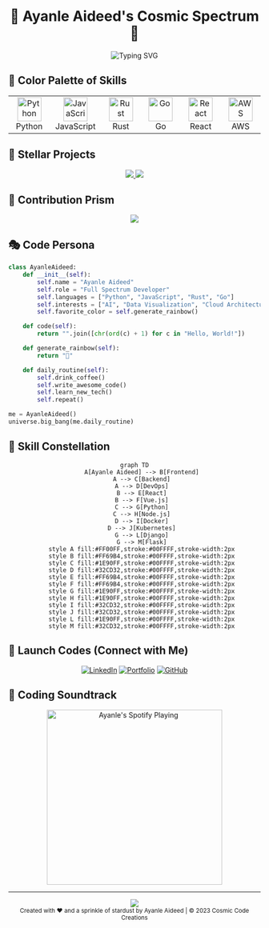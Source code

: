 # <div align="center">🌈 Ayanle Aideed's Cosmic Spectrum 🚀</div>

<div align="center">
  <img src="https://readme-typing-svg.herokuapp.com?font=Righteous&size=35&duration=4000&pause=1000&color=FF00FF&background=FF90FF00&center=true&vCenter=true&width=650&height=70&lines=Welcome+to+my+Technicolor+Dreamcode!;Where+Imagination+Meets+Implementation;Turning+Caffeine+into+Code+since+2010" alt="Typing SVG" />
</div>

## 🎨 Color Palette of Skills

<table align="center">
<tr>
<td align="center" width="96">
<a href="#python">
<img src="https://skillicons.dev/icons?i=python" width="48" height="48" alt="Python" />
</a>
<br>Python
</td>
<td align="center" width="96">
<a href="#javascript">
<img src="https://skillicons.dev/icons?i=js" width="48" height="48" alt="JavaScript" />
</a>
<br>JavaScript
</td>
<td align="center" width="96">
<a href="#rust">
<img src="https://skillicons.dev/icons?i=rust" width="48" height="48" alt="Rust" />
</a>
<br>Rust
</td>
<td align="center" width="96">
<a href="#go">
<img src="https://skillicons.dev/icons?i=go" width="48" height="48" alt="Go" />
</a>
<br>Go
</td>
<td align="center" width="96">
<a href="#react">
<img src="https://skillicons.dev/icons?i=react" width="48" height="48" alt="React" />
</a>
<br>React
</td>
<td align="center" width="96">
<a href="#aws">
<img src="https://skillicons.dev/icons?i=aws" width="48" height="48" alt="AWS" />
</a>
<br>AWS
</td>
</tr>
</table>

## 🌟 Stellar Projects

<div align="center">
  <a href="https://github.com/ayanleaideed/cosmic-canvas">
    <img src="https://github-readme-stats.vercel.app/api/pin/?username=ayanleaideed&repo=cosmic-canvas&theme=radical&bg_color=FF00FF&title_color=00FFFF&icon_color=00FFFF&text_color=FFFFFF&border_color=00FFFF" />
  </a>
  <a href="https://github.com/ayanleaideed/neon-nexus">
    <img src="https://github-readme-stats.vercel.app/api/pin/?username=ayanleaideed&repo=neon-nexus&theme=radical&bg_color=00FFFF&title_color=FF00FF&icon_color=FF00FF&text_color=000000&border_color=FF00FF" />
  </a>
</div>

## 🌈 Contribution Prism

<div align="center">
  <img src="https://github-readme-streak-stats.herokuapp.com/?user=ayanleaideed&theme=radical&background=000000&border=00FFFF&stroke=00FFFF&ring=FF00FF&fire=FFFF00&currStreakNum=00FFFF&sideNums=FF00FF&currStreakLabel=FFFF00&sideLabels=00FFFF&dates=FFFFFF" />
</div>

## 🎭 Code Persona

```python
class AyanleAideed:
    def __init__(self):
        self.name = "Ayanle Aideed"
        self.role = "Full Spectrum Developer"
        self.languages = ["Python", "JavaScript", "Rust", "Go"]
        self.interests = ["AI", "Data Visualization", "Cloud Architecture"]
        self.favorite_color = self.generate_rainbow()

    def code(self):
        return "".join([chr(ord(c) + 1) for c in "Hello, World!"])

    def generate_rainbow(self):
        return "🌈"

    def daily_routine(self):
        self.drink_coffee()
        self.write_awesome_code()
        self.learn_new_tech()
        self.repeat()

me = AyanleAideed()
universe.big_bang(me.daily_routine)
```

## 🌠 Skill Constellation

<div align="center">

```mermaid
graph TD
    A[Ayanle Aideed] --> B[Frontend]
    A --> C[Backend]
    A --> D[DevOps]
    B --> E[React]
    B --> F[Vue.js]
    C --> G[Python]
    C --> H[Node.js]
    D --> I[Docker]
    D --> J[Kubernetes]
    G --> L[Django]
    G --> M[Flask]
    style A fill:#FF00FF,stroke:#00FFFF,stroke-width:2px
    style B fill:#FF69B4,stroke:#00FFFF,stroke-width:2px
    style C fill:#1E90FF,stroke:#00FFFF,stroke-width:2px
    style D fill:#32CD32,stroke:#00FFFF,stroke-width:2px
    style E fill:#FF69B4,stroke:#00FFFF,stroke-width:2px
    style F fill:#FF69B4,stroke:#00FFFF,stroke-width:2px
    style G fill:#1E90FF,stroke:#00FFFF,stroke-width:2px
    style H fill:#1E90FF,stroke:#00FFFF,stroke-width:2px
    style I fill:#32CD32,stroke:#00FFFF,stroke-width:2px
    style J fill:#32CD32,stroke:#00FFFF,stroke-width:2px
    style L fill:#1E90FF,stroke:#00FFFF,stroke-width:2px
    style M fill:#32CD32,stroke:#00FFFF,stroke-width:2px
```

</div>

## 🚀 Launch Codes (Connect with Me)

<div align="center">
  
[![LinkedIn](https://img.shields.io/badge/LinkedIn-Nebula_Network-FF00FF?style=for-the-badge&logo=linkedin&logoColor=white&labelColor=00FFFF)](https://www.linkedin.com/in/ayanle-aideed-118752252/)
[![Portfolio](https://img.shields.io/badge/Portfolio-Cosmic_Collection-00FFFF?style=for-the-badge&logo=firefox&logoColor=white&labelColor=FF00FF)](https://ayanleaideed.github.io/myportfolio/)
[![GitHub](https://img.shields.io/badge/GitHub-Star_Gazer-FFFF00?style=for-the-badge&logo=github&logoColor=white&labelColor=FF00FF)](https://github.com/ayanleaideed)

</div>

## 🎵 Coding Soundtrack

<div align="center">
  <a href="https://open.spotify.com/user/YOUR_SPOTIFY_USER_ID">
    <img src="https://novatorem-woad-beta.vercel.app/api/spotify" alt="Ayanle's Spotify Playing" width="350" />
  </a>
</div>

---

<div align="center">
  <img src="https://capsule-render.vercel.app/api?type=waving&color=gradient&customColorList=18,12,10,2,6&height=100&section=footer&animation=twinkling" />
</div>

<div align="center">
  <sub>Created with ❤️ and a sprinkle of stardust by Ayanle Aideed | © 2023 Cosmic Code Creations</sub>
</div>
